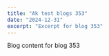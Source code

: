 ```yaml
---
title: "Ak test blogs 353"
date: "2024-12-31"
excerpt: "Excerpt for blog 353"
---
```


Blog content for blog 353